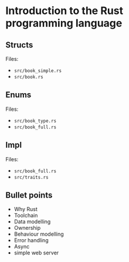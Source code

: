 # Introduction to the Rust programming language

## Structs

Files:

- `src/book_simple.rs`
- `src/book.rs`

## Enums

Files:

- `src/book_type.rs`
- `src/book_full.rs`

## Impl

Files:

- `src/book_full.rs`
- `src/traits.rs`

## Bullet points

- Why Rust
- Toolchain
- Data modelling
- Ownership
- Behaviour modelling
- Error handling
- Async
- simple web server
